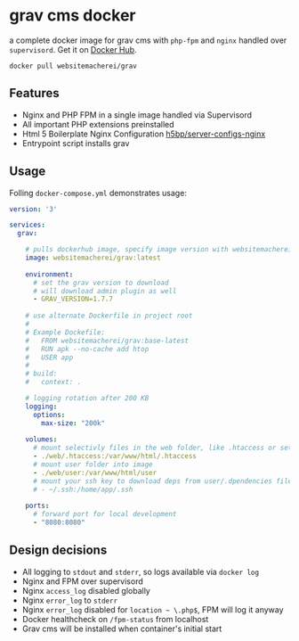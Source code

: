 # grav cms docker

a complete docker image for grav cms with `php-fpm` and `nginx` handled over `supervisord`. Get it on [Docker Hub](https://hub.docker.com/r/websitemacherei/grav).

```
docker pull websitemacherei/grav
```


## Features

* Nginx and PHP FPM in a single image handled via Supervisord
* All important PHP extensions preinstalled
* Html 5 Boilerplate Nginx Configuration [h5bp/server-configs-nginx](https://github.com/h5bp/server-configs-nginx)
* Entrypoint script installs grav

## Usage

Folling `docker-compose.yml` demonstrates usage:

```yml
version: '3'

services:
  grav:

    # pulls dockerhub image, specify image version with websitemacherei/grav:x.y.z
    image: websitemacherei/grav:latest
    
    environment:
      # set the grav version to download
      # will download admin plugin as well
      - GRAV_VERSION=1.7.7
    
    # use alternate Dockerfile in project root
    #
    # Example Dockefile:
    #   FROM websitemacherei/grav:base-latest
    #   RUN apk --no-cache add htop
    #   USER app
    #
    # build: 
    #   context: .

    # logging rotation after 200 KB
    logging:
      options:
        max-size: "200k"
  
    volumes:
      # mount selectivly files in the web folder, like .htaccess or setup.php
      - ./web/.htaccess:/var/www/html/.htaccess
      # mount user folder into image
      - ./web/user:/var/www/html/user
      # mount your ssh key to download deps from user/.dpendencies file
      # - ~/.ssh:/home/app/.ssh
    
    ports:
      # forward port for local development
      - "8080:8080"
```

## Design decisions

* All logging to `stdout` and `stderr`, so logs available via `docker log`
* Nginx and FPM over supervisord
* Nginx `access_log` disabled globally
* Nginx `error_log` to `stderr`
* Nginx `error_log` disabled for `location ~ \.php$`, FPM will log it anyway
* Docker healthcheck on `/fpm-status` from localhost
* Grav cms will be installed when container's initial start

